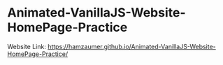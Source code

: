 # Animated-VanillaJS-Website-HomePage-Practice
Website Link: https://hamzaumer.github.io/Animated-VanillaJS-Website-HomePage-Practice/
